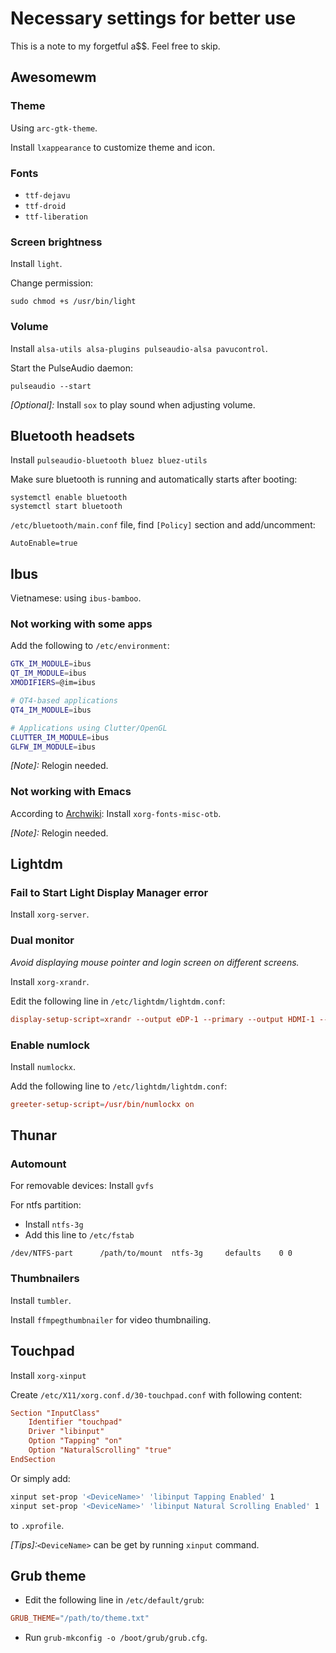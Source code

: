 # Necessary settings for better use
This is a note to my forgetful a$$. Feel free to skip.
## Awesomewm
### Theme
Using `arc-gtk-theme`.

Install `lxappearance` to customize theme and icon.
### Fonts
- `ttf-dejavu `
- `ttf-droid`
- `ttf-liberation `

### Screen brightness
Install `light`.

Change permission:
```
sudo chmod +s /usr/bin/light
```
### Volume
Install `alsa-utils alsa-plugins pulseaudio-alsa pavucontrol`.

Start the PulseAudio daemon:
```
pulseaudio --start
```
*[Optional]:* Install `sox` to play sound when adjusting volume.
## Bluetooth headsets
Install `pulseaudio-bluetooth bluez bluez-utils`

Make sure bluetooth is running and automatically starts after booting:
```
systemctl enable bluetooth
systemctl start bluetooth
```
 `/etc/bluetooth/main.conf` file, find `[Policy]` section and add/uncomment:
```
AutoEnable=true
```
## Ibus
Vietnamese: using `ibus-bamboo`.
### Not working with some apps
Add the following to `/etc/environment`:
```bash
GTK_IM_MODULE=ibus
QT_IM_MODULE=ibus
XMODIFIERS=@im=ibus

# QT4-based applications
QT4_IM_MODULE=ibus

# Applications using Clutter/OpenGL
CLUTTER_IM_MODULE=ibus
GLFW_IM_MODULE=ibus
```
*[Note]:* Relogin needed.
### Not working with Emacs
According to [Archwiki](https://wiki.archlinux.org/title/Fcitx#Emacs):  Install `xorg-fonts-misc-otb`.

*[Note]:* Relogin needed.
## Lightdm
### Fail to Start Light Display Manager error
Install `xorg-server`.
### Dual monitor
*Avoid displaying mouse pointer and login screen on different screens.*

Install `xorg-xrandr`.

Edit the following line in `/etc/lightdm/lightdm.conf`:
```conf
display-setup-script=xrandr --output eDP-1 --primary --output HDMI-1 --off
```
### Enable numlock
Install `numlockx`.

Add the following line to `/etc/lightdm/lightdm.conf`:
```conf
greeter-setup-script=/usr/bin/numlockx on
```
## Thunar
### Automount 
For removable devices: Install `gvfs`

For ntfs partition:
- Install `ntfs-3g`
- Add this line to `/etc/fstab`
```
/dev/NTFS-part		/path/to/mount	ntfs-3g		defaults	0 0
```
### Thumbnailers
Install `tumbler`.

Install `ffmpegthumbnailer` for video thumbnailing.
## Touchpad
Install `xorg-xinput`

Create `/etc/X11/xorg.conf.d/30-touchpad.conf` with following content:
```conf
Section "InputClass"
    Identifier "touchpad"
    Driver "libinput"
    Option "Tapping" "on"
    Option "NaturalScrolling" "true"
EndSection
```
Or simply add:
```bash
xinput set-prop '<DeviceName>' 'libinput Tapping Enabled' 1
xinput set-prop '<DeviceName>' 'libinput Natural Scrolling Enabled' 1
```
to `.xprofile`.

*[Tips]:*`<DeviceName>` can be get by running `xinput` command.
## Grub theme
- Edit the following line in `/etc/default/grub`:
```conf
GRUB_THEME="/path/to/theme.txt"
```
- Run `grub-mkconfig -o /boot/grub/grub.cfg`.

